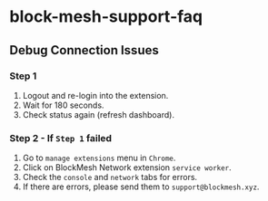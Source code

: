 # block-mesh-support-faq

## Debug Connection Issues

### Step 1
1. Logout and re-login into the extension.
2. Wait for 180 seconds.
3. Check status again (refresh dashboard).

### Step 2 - If `Step 1` failed
1. Go to `manage extensions` menu in `Chrome`.
2. Click on BlockMesh Network extension `service worker`.
3. Check the `console` and `network` tabs for errors.
4. If there are errors, please send them to `support@blockmesh.xyz`.
